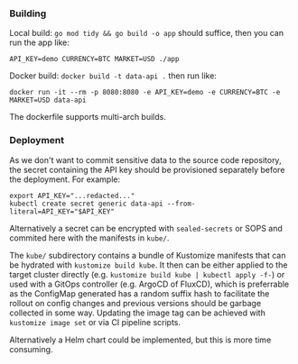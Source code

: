 ### Building

Local build: `go mod tidy && go build -o app` should suffice, then you can run the app like:
```
API_KEY=demo CURRENCY=BTC MARKET=USD ./app
```

Docker build: `docker build -t data-api .` then run like:
```
docker run -it --rm -p 8080:8080 -e API_KEY=demo -e CURRENCY=BTC -e MARKET=USD data-api
```
The dockerfile supports multi-arch builds.

### Deployment

As we don't want to commit sensitive data to the source code repository, the secret containing the API key should be provisioned separately before the deployment. For example:
```
export API_KEY="...redacted..."
kubectl create secret generic data-api --from-literal=API_KEY="$API_KEY"
```

Alternatively a secret can be encrypted with `sealed-secrets` or SOPS and commited here with the manifests in `kube/`.

The `kube/` subdirectory contains a bundle of Kustomize manifests that can be hydrated with `kustomize build kube`. It then can be either applied to the target cluster directly (e.g. `kustomize build kube | kubectl apply -f-`) or used with a GitOps controller (e.g. ArgoCD of FluxCD), which is preferrable as the ConfigMap generated has a random suffix hash to facilitate the rollout on config changes and previous versions should be garbage collected in some way. Updating the image tag can be achieved with `kustomize image set` or via CI pipeline scripts.

Alternatively a Helm chart could be implemented, but this is more time consuming.
